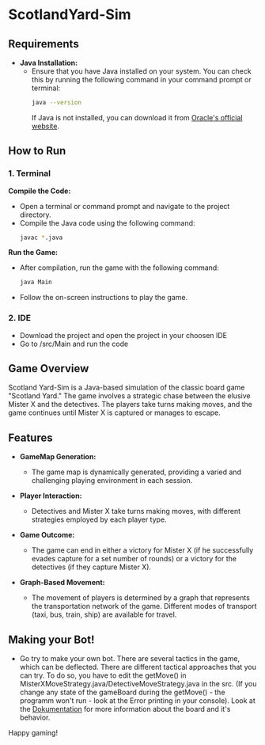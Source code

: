 # ScotlandYard-Sim
 
## Requirements
- **Java Installation:**
  - Ensure that you have Java installed on your system. You can check this by running the following command in your command prompt or terminal:
    ```bash
    java --version
    ```
    If Java is not installed, you can download it from [Oracle's official website](https://www.oracle.com/de/java/technologies/downloads/#jdk21-windows).
  
## How to Run

### 1. Terminal
   **Compile the Code:**
   - Open a terminal or command prompt and navigate to the project directory. 
   - Compile the Java code using the following command:
      ```bash
      javac *.java
      ```
      
   **Run the Game:**
   - After compilation, run the game with the following command:
      ```bash
      java Main
      ```
   - Follow the on-screen instructions to play the game.

### 2. IDE
  - Download the project and open the project in your choosen IDE
  - Go to /src/Main and run the code

## Game Overview

Scotland Yard-Sim is a Java-based simulation of the classic board game "Scotland Yard." The game involves a strategic chase between the elusive Mister X and the detectives. The players take turns making moves, and the game continues until Mister X is captured or manages to escape.

## Features

- **GameMap Generation:**
  - The game map is dynamically generated, providing a varied and challenging playing environment in each session.

- **Player Interaction:**
  - Detectives and Mister X take turns making moves, with different strategies employed by each player type.

- **Game Outcome:**
  - The game can end in either a victory for Mister X (if he successfully evades capture for a set number of rounds) or a victory for the detectives (if they capture Mister X).

- **Graph-Based Movement:**
  - The movement of players is determined by a graph that represents the transportation network of the game. Different modes of transport (taxi, bus, train, ship) are available for travel.
 
## Making your Bot!

- Go try to make your own bot. There are several tactics in the game, which can be deflected.
  There are different tactical approaches that you can try. To do so, you have to edit the getMove() in MisterXMoveStrategy.java/DetectiveMoveStrategy.java in the src.
  (If you change any state of the gameBoard during the getMove() - the programm won't run - look at the Error printing in your console). Look at the [Dokumentation](Dokumentation.md) for more
  information about the board and it's behavior. 


Happy gaming!

